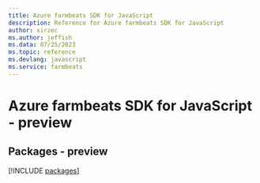 ```yaml
---
title: Azure farmbeats SDK for JavaScript
description: Reference for Azure farmbeats SDK for JavaScript
author: xirzec
ms.author: jeffish
ms.data: 07/25/2023
ms.topic: reference
ms.devlang: javascript
ms.service: farmbeats
---
```

# Azure farmbeats SDK for JavaScript - preview
## Packages - preview
[!INCLUDE [packages](farmbeats-index.md)]